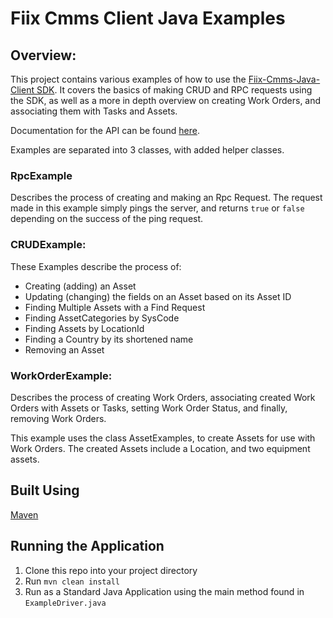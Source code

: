 # Fiix Cmms Client Java Examples

## Overview:

This project contains various examples of how to use the [Fiix-Cmms-Java-Client SDK](https://github.com/macmms/fiix-cmms-client-java). It covers the basics of making CRUD and RPC requests using the SDK, as well as a more in depth overview on creating Work Orders, and associating them with Tasks and Assets.

Documentation for the API can be found [here](https://fiixlabs.github.io/api-documentation).

Examples are separated into 3 classes, with added helper classes.

### RpcExample
Describes the process of creating and making an Rpc Request. The request made in this example simply pings the server, and returns `true` or `false` depending on the success of the ping request.

### CRUDExample:
These Examples describe the process of:
* Creating (adding) an Asset
* Updating (changing) the fields on an Asset based on its Asset ID
* Finding Multiple Assets with a Find Request
* Finding AssetCategories by SysCode
* Finding Assets by LocationId
* Finding a Country by its shortened name
* Removing an Asset

### WorkOrderExample:
Describes the process of creating Work Orders, associating created Work Orders with Assets or Tasks, setting Work Order Status, and finally, removing Work Orders.

This example uses the class AssetExamples, to create Assets for use with Work Orders. The created Assets include a Location, and two equipment assets.

## Built Using


[Maven](https://maven.apache.org/)

## Running the Application

1. Clone this repo into your project directory
2. Run `mvn clean install`
3. Run as a Standard Java Application using the main method found in `ExampleDriver.java`
